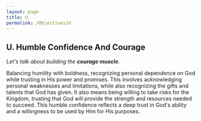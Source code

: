 ```yaml
---
layout: page
title: U
permalink: /Objectives/U
---
```




## U. Humble Confidence And Courage

*Let's talk about building the* ***courage muscle***. 

Balancing humility with boldness, recognizing personal dependence on God while trusting in His power and promises. This involves acknowledging personal weaknesses and limitations, while also recognizing the gifts and talents that God has given. It also means being willing to take risks for the Kingdom, trusting that God will provide the strength and resources needed to succeed. This humble confidence reflects a deep trust in God's ability and a willingness to be used by Him for His purposes.


